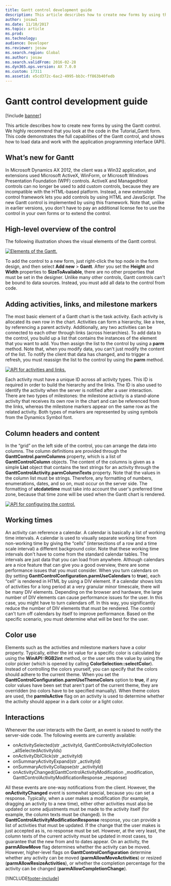 ```yaml
---
title: Gantt control development guide
description: This article describes how to create new forms by using the Gantt control.
author: josaw1
ms.date: 11/10/2017
ms.topic: article
ms.prod: 
ms.technology: 
audience: Developer
ms.reviewer: josaw
ms.search.region: Global
ms.author: josaw
ms.search.validFrom: 2016-02-28
ms.dyn365.ops.version: AX 7.0.0
ms.custom: 17311
ms.assetid: e5cd372c-6ac2-4995-bb3c-ff863b40fedb
---
```


# Gantt control development guide

[!include [banner](../includes/banner.md)]

This article describes how to create new forms by using the Gantt control. We highly recommend that you look at the code in the Tutorial_Gantt form. This code demonstrates the full capabilities of the Gantt control, and shows how to load data and work with the application programming interface (API).

## What’s new for Gantt

In Microsoft Dynamics AX 2012, the client was a Win32 application, and extensions used Microsoft ActiveX, WinForm, or Microsoft Windows Presentation Foundation (WPF) controls. ActiveX and ManagedHost controls can no longer be used to add custom controls, because they are incompatible with the HTML-based platform. Instead, a new extensible control framework lets you add controls by using HTML and JavaScript. The new Gantt control is implemented by using this framework. Note that, unlike in earlier versions, you don't have to pay an additional license fee to use the control in your own forms or to extend the control.

## High-level overview of the control
The following illustration shows the visual elements of the Gantt control.

[![Elements of the Gantt.](./media/ganttchartelements.png)](./media/ganttchartelements.png)

To add the control to a new form, just right-click the top node in the form design, and then select **Add new** &gt; **Gantt**. After you set the **Height** and **Width** properties to **SizeToAvailable**, there are no other properties that must be set in the designer. Unlike many other controls, Gantt controls can't be bound to data sources. Instead, you must add all data to the control from code.

## Adding activities, links, and milestone markers
The most basic element of a Gantt chart is the task activity. Each activity is allocated its own row in the chart. Activities can form a hierarchy, like a tree, by referencing a parent activity. Additionally, any two activities can be connected to each other through links (across hierarchies). To add data to the control, you build up a list that contains the instances of the element that you want to add. You then assign the list to the control by using a **parm** method. Note that, when you modify data, you can't just modify the content of the list. To notify the client that data has changed, and to trigger a refresh, you must reassign the list to the control by using the **parm** method.

[![API for activities and links.](./media/ganttchartactivitiesapi.png)](./media/ganttchartactivitiesapi.png)

Each activity must have a unique ID across all activity types. This ID is required in order to build the hierarchy and the links. The ID is also used to identify the activity when the server is notified after a user interaction. There are two types of milestones: the milestone activity is a stand-alone activity that receives its own row in the chart and can be referenced from the links, whereas the milestone markers appear on the same row as the related activity. Both types of markers are represented by using symbols from the Dynamics Symbol font.

## Column headers and content
In the “grid” on the left side of the control, you can arrange the data into columns. The column definitions are provided through the **GanttControl.parmColumns** property, which is a list of **GanttControlColumn** objects. The content of the columns is given as a simple **List** object that contains the text strings for an activity through the **GanttControlActivity.parmColumnTexts** property. Note that the values in the column list must be strings. Therefore, any formatting of numbers, enumerations, dates, and so on, must occur on the server side. The formatting of **utcdatetime** must take into account the user's preferred time zone, because that time zone will be used when the Gantt chart is rendered.

[![API for configuring the control.](./media/ganttchartconfigurationapi.png)](./media/ganttchartconfigurationapi.png)

## Working times
An activity can reference a calendar. A calendar is basically a list of working time intervals. A calendar is used to visually separate working time from non-working time by giving the “cells” (intersections of a row and a time scale interval) a different background color. Note that these working time intervals don't have to come from the standard calendar tables. The intervals are just data that you can load from anywhere. Although calendars are a nice feature that can give you a good overview, there are some performance issues that you must consider. When you turn calendars on (by setting **GanttControlConfiguration.parmUseCalendars** to **true**), each “cell” is rendered in HTML by using a DIV element. If a calendar shows lots of activities for a long period at a very granular minor timescale, there will be many DIV elements. Depending on the browser and hardware, the large number of DIV elements can cause performance issues for the user. In this case, you might have to turn calendars off. In this way, you significantly reduce the number of DIV elements that must be rendered. The control can't turn off calendars by itself to improve performance. Based on the specific scenario, you must determine what will be best for the user.

## Color use
Elements such as the activities and milestone markers have a color property. Typically, either the int value for a specific color is calculated by using the **WinAPI::RGB2int** method, or the user sets the value by using the color picker (which is opened by calling **ColorSelection::selectColor**). Instead of controlling the colors yourself, you can specify that the colors should adhere to the current theme. When you set the **GanttControlConfiguration.parmUseThemeColors** option to **true**, if any color values have been set that aren't part of the current theme, they are overridden (no colors have to be specified manually). When theme colors are used, the **parmIsActive** flag on an activity is used to determine whether the activity should appear in a dark color or a light color.

## Interactions
Whenever the user interacts with the Gantt, an event is raised to notify the server-side code. The following events are currently available:

-   onActivitySelected(str \_activityId, GanttControlActivityIdCollection \_allSelectedActivityIds)
-   onActivityDblClick(str \_activityId)
-   onSummaryActivityExpand(str \_activityId)
-   onSummaryActivityCollapse(str \_activityId)
-   onActivityChanged(GanttControlActivityModification \_modification, GanttControlActivityModificationResponse \_response)

All these events are one-way notifications from the client. However, the **onActivityChanged** event is somewhat special, because you can set a response. Typically, when a user makes a modification (for example, dragging an activity to a new time), either other activities must also be updated or some adjustments must be made to the activity itself (for example, the column texts must be changed). In the **GanttControlActivityModificationResponse** response, you can provide a list of activities that must be updated. If the change that the user makes is just accepted as is, no response must be set. However, at the very least, the column texts of the current activity must be updated in most cases, to guarantee that the new from and to dates appear. On an activity, the **parmAllowMove** flag determines whether the activity can be moved. However, higher-level flags on **GanttControlConfiguration** determine whether any activity can be moved (**parmAllowMoveActivities**) or resized (**parmAllowResizeActivities**), or whether the completion percentage for the activity can be changed (**parmAllowCompletionChange**).





[!INCLUDE[footer-include](../../../includes/footer-banner.md)]
